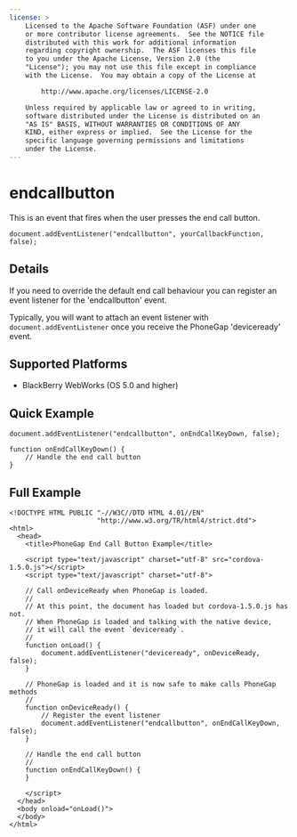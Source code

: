 ```yaml
---
license: >
    Licensed to the Apache Software Foundation (ASF) under one
    or more contributor license agreements.  See the NOTICE file
    distributed with this work for additional information
    regarding copyright ownership.  The ASF licenses this file
    to you under the Apache License, Version 2.0 (the
    "License"); you may not use this file except in compliance
    with the License.  You may obtain a copy of the License at

        http://www.apache.org/licenses/LICENSE-2.0

    Unless required by applicable law or agreed to in writing,
    software distributed under the License is distributed on an
    "AS IS" BASIS, WITHOUT WARRANTIES OR CONDITIONS OF ANY
    KIND, either express or implied.  See the License for the
    specific language governing permissions and limitations
    under the License.
---
```


endcallbutton
===========

This is an event that fires when the user presses the end call button.

    document.addEventListener("endcallbutton", yourCallbackFunction, false);

Details
-------

If you need to override the default end call behaviour you can register an event listener for the 'endcallbutton' event.

Typically, you will want to attach an event listener with `document.addEventListener` once you receive the PhoneGap 'deviceready' event.

Supported Platforms
-------------------

- BlackBerry WebWorks (OS 5.0 and higher)

Quick Example
-------------

    document.addEventListener("endcallbutton", onEndCallKeyDown, false);

    function onEndCallKeyDown() {
        // Handle the end call button
    }

Full Example
------------

    <!DOCTYPE HTML PUBLIC "-//W3C//DTD HTML 4.01//EN"
                          "http://www.w3.org/TR/html4/strict.dtd">
    <html>
      <head>
        <title>PhoneGap End Call Button Example</title>

        <script type="text/javascript" charset="utf-8" src="cordova-1.5.0.js"></script>
        <script type="text/javascript" charset="utf-8">

        // Call onDeviceReady when PhoneGap is loaded.
        //
        // At this point, the document has loaded but cordova-1.5.0.js has not.
        // When PhoneGap is loaded and talking with the native device,
        // it will call the event `deviceready`.
        //
        function onLoad() {
            document.addEventListener("deviceready", onDeviceReady, false);
        }

        // PhoneGap is loaded and it is now safe to make calls PhoneGap methods
        //
        function onDeviceReady() {
            // Register the event listener
            document.addEventListener("endcallbutton", onEndCallKeyDown, false);
        }

        // Handle the end call button
        //
        function onEndCallKeyDown() {
        }

        </script>
      </head>
      <body onload="onLoad()">
      </body>
    </html>
